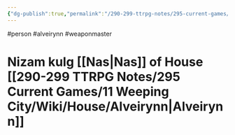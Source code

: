 ```yaml
---
{"dg-publish":true,"permalink":"/290-299-ttrpg-notes/295-current-games/11-weeping-city/wiki/person/nizam/"}
---
```



#person #alveirynn #weaponmaster 

# Nizam kulg [[Nas\|Nas]] of House [[290-299 TTRPG Notes/295 Current Games/11 Weeping City/Wiki/House/Alveirynn\|Alveirynn]]